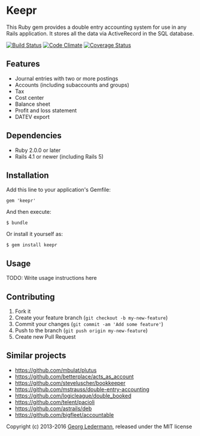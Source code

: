 # Keepr

This Ruby gem provides a double entry accounting system for use in any Rails application. It stores all the data via ActiveRecord in the SQL database.

[![Build Status](https://travis-ci.org/ledermann/keepr.svg?branch=master)](https://travis-ci.org/ledermann/keepr)
[![Code Climate](https://codeclimate.com/github/ledermann/keepr/badges/gpa.svg)](https://codeclimate.com/github/ledermann/keepr)
[![Coverage Status](https://coveralls.io/repos/ledermann/keepr/badge.svg?branch=master)](https://coveralls.io/r/ledermann/keepr?branch=master)

## Features

* Journal entries with two or more postings
* Accounts (including subaccounts and groups)
* Tax
* Cost center
* Balance sheet
* Profit and loss statement
* DATEV export


## Dependencies

* Ruby 2.0.0 or later
* Rails 4.1 or newer (including Rails 5)


## Installation

Add this line to your application's Gemfile:

    gem 'keepr'

And then execute:

    $ bundle

Or install it yourself as:

    $ gem install keepr


## Usage

TODO: Write usage instructions here


## Contributing

1. Fork it
2. Create your feature branch (`git checkout -b my-new-feature`)
3. Commit your changes (`git commit -am 'Add some feature'`)
4. Push to the branch (`git push origin my-new-feature`)
5. Create new Pull Request


## Similar projects

* https://github.com/mbulat/plutus
* https://github.com/betterplace/acts_as_account
* https://github.com/steveluscher/bookkeeper
* https://github.com/mstrauss/double-entry-accounting
* https://github.com/logicleague/double_booked
* https://github.com/telent/pacioli
* https://github.com/astrails/deb
* https://github.com/bigfleet/accountable


Copyright (c) 2013-2016 [Georg Ledermann](http://www.georg-ledermann.de), released under the MIT license
